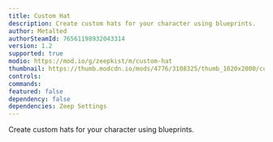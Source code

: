 ```yaml
---
title: Custom Hat
description: Create custom hats for your character using blueprints.
author: Metalted
authorSteamId: 76561198932043314
version: 1.2
supported: true
modio: https://mod.io/g/zeepkist/m/custom-hat
thumbnail: https://thumb.modcdn.io/mods/4776/3108325/thumb_1020x2000/customhatbanner.png
controls:
commands:
featured: false
dependency: false
dependencies: Zeep Settings
---
```


Create custom hats for your character using blueprints.
